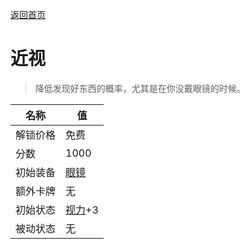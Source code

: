 [返回首页](index.md)  
# 近视  
> 降低发现好东西的概率，尤其是在你没戴眼镜的时候。  
  
名称  |  值  
----  |  ----  
解锁价格  |  免费  
分数  |  1000  
初始装备  |  [眼镜](Glasses.md)  
额外卡牌  |  无  
初始状态  |  [视力](Myopia.md)+3  
被动状态  |  无  
